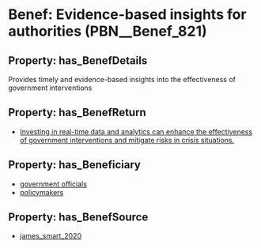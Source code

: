 # Benef: __Evidence-based insights for authorities__ (PBN__Benef_821)

## Property: has_BenefDetails

Provides timely and evidence-based insights into the effectiveness of government interventions

## Property: has_BenefReturn

* [Investing in real-time data and analytics can enhance the effectiveness of government interventions and mitigate risks in crisis situations.](../BenefReturn/PBN__BenefReturn_891)

## Property: has_Beneficiary

* [government officials](../Stakeholder/PBN__Stakeholder_333)
* [policymakers](../Stakeholder/PBN__Stakeholder_126)

## Property: has_BenefSource

* [james_smart_2020](../Article/PBN__Article_164)

